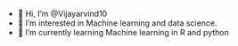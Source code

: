 - 👋 Hi, I’m @Vijayarvind10
- 👀 I’m interested in Machine learning and data science.
- 🌱 I’m currently learning Machine learning in R and python


<!---
Vijayarvind10/Vijayarvind10 is a ✨ special ✨ repository because its `README.md` (this file) appears on your GitHub profile.
You can click the Preview link to take a look at your changes.
--->
